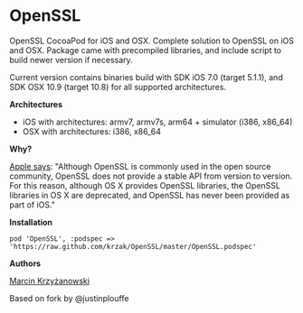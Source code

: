 OpenSSL
=======

OpenSSL CocoaPod for iOS and OSX. Complete solution to OpenSSL on iOS and OSX. Package came with precompiled libraries, and include script to build newer version if necessary.

Current version contains binaries build with SDK iOS 7.0 (target 5.1.1), and SDK OSX 10.9 (target 10.8) for all supported architectures.

**Architectures**

- iOS with architectures: armv7, armv7s, arm64 + simulator (i386, x86_64)
- OSX with architectures: i386, x86_64

**Why?**

[Apple says](https://developer.apple.com/library/mac/documentation/security/Conceptual/cryptoservices/GeneralPurposeCrypto/GeneralPurposeCrypto.html):
"Although OpenSSL is commonly used in the open source community, OpenSSL does not provide a stable API from version to version. For this reason, although OS X provides OpenSSL libraries, the OpenSSL libraries in OS X are deprecated, and OpenSSL has never been provided as part of iOS."

**Installation**

````
pod 'OpenSSL', :podspec => 'https://raw.github.com/krzak/OpenSSL/master/OpenSSL.podspec'
````

**Authors**

[Marcin Krzyżanowski](https://twitter.com/krzyzanowskim)

Based on fork by @justinplouffe
